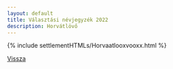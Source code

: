 ```yaml
---
layout: default
title: Választási névjegyzék 2022
description: Horvátlövő
---
```


{% include settlementHTMLs/Horvaatlooxvooxx.html %}

[Vissza](../)